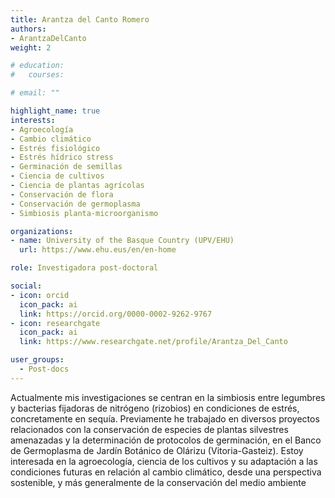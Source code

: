 ```yaml
---
title: Arantza del Canto Romero
authors:
- ArantzaDelCanto
weight: 2

# education:
#   courses:

# email: ""

highlight_name: true
interests:
- Agroecología
- Cambio climático
- Estrés fisiológico
- Estrés hídrico stress
- Germinación de semillas
- Ciencia de cultivos
- Ciencia de plantas agrícolas
- Conservación de flora 
- Conservación de germoplasma 
- Simbiosis planta-microorganismo

organizations:
- name: University of the Basque Country (UPV/EHU)
  url: https://www.ehu.eus/en/en-home

role: Investigadora post-doctoral

social:
- icon: orcid
  icon_pack: ai
  link: https://orcid.org/0000-0002-9262-9767
- icon: researchgate
  icon_pack: ai
  link: https://www.researchgate.net/profile/Arantza_Del_Canto

user_groups: 
  - Post-docs
---
```


Actualmente mis investigaciones se centran en la simbiosis entre legumbres y bacterias fijadoras de nitrógeno (rizobios) en condiciones de estrés, concretamente en sequía. Previamente he trabajado en diversos proyectos relacionados con la conservación de especies de plantas silvestres amenazadas y la determinación de protocolos de germinación, en el Banco de Germoplasma de Jardín Botánico de Olárizu (Vitoria-Gasteiz). Estoy interesada en la agroecología, ciencia de los cultivos y su adaptación a las condiciones futuras en relación al cambio climático, desde una perspectiva sostenible, y más generalmente de la conservación del medio ambiente
